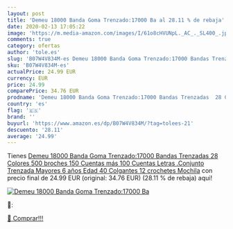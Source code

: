 ```yaml
---
layout: post
title: 'Demeu 18000 Banda Goma Trenzado:17000 Ba al 28.11 % de rebaja'
date: 2020-02-13 17:05:22
image: 'https://m.media-amazon.com/images/I/61o8cHVUNpL._AC_._SL400_.jpg'
comments: true
category: ofertas
author: 'tole.es'
slug: 'B07W4V834M-es Demeu 18000 Banda Goma Trenzado:17000 Bandas Trenzadas 28...'
sku: 'B07W4V834M-es'
actualPrice: 24.99 EUR
currency: EUR
price: 24.99
comparePrice: 34.76 EUR
prodname: 'Demeu 18000 Banda Goma Trenzado:17000 Bandas Trenzadas  28 Colores 500 broches 150 Cuentas más  100 Cuentas Letras .Conjunto Trenzada Mayores 6 años Edad 40 Colgantes  12 crochetes Mochila'
country: 'es'
flag: '🇪🇸'
brand: ''
buyurl: 'https://www.amazon.es/dp/B07W4V834M/?tag=tolees-21'
descuento: '28.11'
average: '24.99'
---
```


Tienes [Demeu 18000 Banda Goma Trenzado:17000 Bandas Trenzadas  28 Colores 500 broches 150 Cuentas más  100 Cuentas Letras .Conjunto Trenzada Mayores 6 años Edad 40 Colgantes  12 crochetes Mochila](https://www.amazon.es/dp/B07W4V834M/?tag=tolees-21) con precio final de  24.99 EUR (original: 34.76 EUR) (28.11 %  de rebaja) aqui!

[![Demeu 18000 Banda Goma Trenzado:17000 Ba](https://m.media-amazon.com/images/I/61o8cHVUNpL._AC_._SL400_.jpg)](https://www.amazon.es/dp/B07W4V834M/?tag=tolees-21)

🔎:


[🛒 Comprar!!!](https://www.amazon.es/dp/B07W4V834M/?tag=tolees-21)
